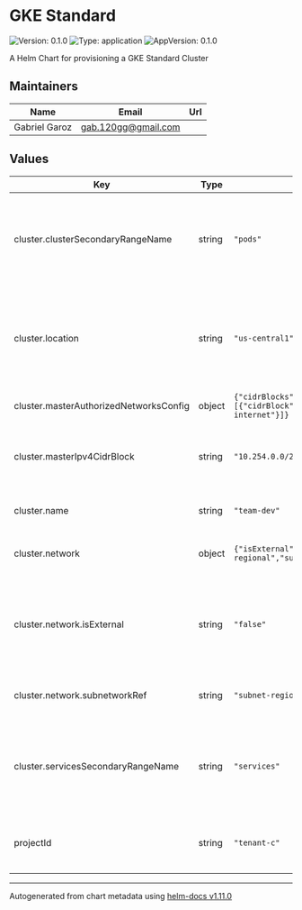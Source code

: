 # GKE Standard

![Version: 0.1.0](https://img.shields.io/badge/Version-0.1.0-informational?style=flat-square) ![Type: application](https://img.shields.io/badge/Type-application-informational?style=flat-square) ![AppVersion: 0.1.0](https://img.shields.io/badge/AppVersion-0.1.0-informational?style=flat-square)

A Helm Chart for provisioning a GKE Standard Cluster

## Maintainers

| Name | Email | Url |
| ---- | ------ | --- |
| Gabriel Garoz | <gab.120gg@gmail.com> |  |

## Values

| Key | Type | Default | Description |
|-----|------|---------|-------------|
| cluster.clusterSecondaryRangeName | string | `"pods"` | The private IP range name for pods to use, this range must already exist |
| cluster.location | string | `"us-central1"` | The compute location (region for a regional cluster or zone for a zonal cluster) |
| cluster.masterAuthorizedNetworksConfig | object | `{"cidrBlocks":[{"cidrBlock":"0.0.0.0/0","displayName":"Whole internet"}]}` | Authorized networks |
| cluster.masterIpv4CidrBlock | string | `"10.254.0.0/28"` | The private IP range for masters to use when peering to the VPC |
| cluster.name | string | `"team-dev"` | The name of this cluster |
| cluster.network | object | `{"isExternal":"false","networkRef":"network-regional","subnetworkRef":"subnet-regional"}` | The reference to the network |
| cluster.network.isExternal | string | `"false"` | Whether the network reference is external to Config Connector (non-managed) |
| cluster.network.subnetworkRef | string | `"subnet-regional"` | The reference to the subnet |
| cluster.servicesSecondaryRangeName | string | `"services"` | The private IP range name for services to use, this range must already exist |
| projectId | string | `"tenant-c"` | The GCP Project ID where this cluster resides |

----------------------------------------------
Autogenerated from chart metadata using [helm-docs v1.11.0](https://github.com/norwoodj/helm-docs/releases/v1.11.0)
